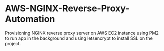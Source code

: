 # AWS-NGINX-Reverse-Proxy-Automation
Provisioning NGINX reverse proxy server on AWS EC2 instance using PM2 to run app in the background and using letsencrypt to install SSL on the project.
